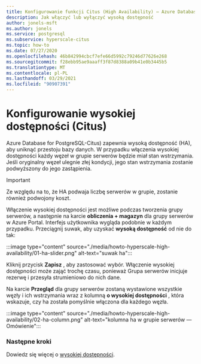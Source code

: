 ```yaml
---
title: Konfigurowanie funkcji Citus (High Availability) — Azure Database for PostgreSQL
description: Jak włączyć lub wyłączyć wysoką dostępność
author: jonels-msft
ms.author: jonels
ms.service: postgresql
ms.subservice: hyperscale-citus
ms.topic: how-to
ms.date: 07/27/2020
ms.openlocfilehash: 46b842994cbcf7efe66d5992c79246d77626e268
ms.sourcegitcommit: f28ebb95ae9aaaff3f87d8388a09b41e0b3445b5
ms.translationtype: MT
ms.contentlocale: pl-PL
ms.lasthandoff: 03/29/2021
ms.locfileid: "90907391"
---
```

# <a name="configure-hyperscale-citus-high-availability"></a>Konfigurowanie wysokiej dostępności (Citus)

Azure Database for PostgreSQL-Citus) zapewnia wysoką dostępność (HA), aby uniknąć przestoju bazy danych. W przypadku włączenia wysokiej dostępności każdy węzeł w grupie serwerów będzie miał stan wstrzymania. Jeśli oryginalny węzeł ulegnie złej kondycji, jego stan wstrzymania zostanie podwyższony do jego zastąpienia.

> [!IMPORTANT]
> Ze względu na to, że HA podwaja liczbę serwerów w grupie, zostanie również podwojony koszt.

Włączenie wysokiej dostępności jest możliwe podczas tworzenia grupy serwerów, a następnie na karcie **obliczenia + magazyn** dla grupy serwerów w Azure Portal. Interfejs użytkownika wygląda podobnie w każdym przypadku. Przeciągnij suwak, aby uzyskać **wysoką dostępność** od nie do tak:

:::image type="content" source="./media/howto-hyperscale-high-availability/01-ha-slider.png" alt-text="suwak ha":::

Kliknij przycisk **Zapisz** , aby zastosować wybór. Włączenie wysokiej dostępności może zająć trochę czasu, ponieważ Grupa serwerów inicjuje rezerwę i przesyła strumieniowo do nich dane.

Na karcie **Przegląd** dla grupy serwerów zostaną wystawione wszystkie węzły i ich wstrzymania wraz z kolumną **o wysokiej dostępności** , która wskazuje, czy ha została pomyślnie włączona dla każdego węzła.

:::image type="content" source="./media/howto-hyperscale-high-availability/02-ha-column.png" alt-text="kolumna ha w grupie serwerów — Omówienie":::

### <a name="next-steps"></a>Następne kroki

Dowiedz się więcej o [wysokiej dostępności](concepts-hyperscale-high-availability.md).
